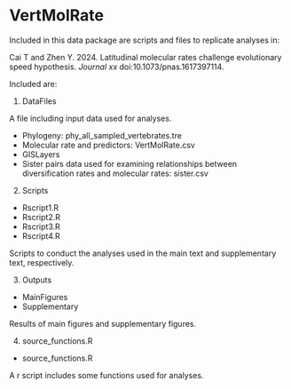 # VertMolRate

Included in this data package are scripts and files to replicate analyses in:

Cai T and Zhen Y. 2024. Latitudinal molecular rates challenge evolutionary speed hypothesis. *Journal xx* doi:10.1073/pnas.1617397114.

Included are:

1. DataFiles

A file including input data used for analyses.

- Phylogeny: phy_all_sampled_vertebrates.tre
- Molecular rate and predictors: VertMolRate.csv
- GISLayers
- Sister pairs data used for examining relationships between diversification rates and molecular rates: sister.csv

2. Scripts

- Rscript1.R
- Rscript2.R
- Rscript3.R
- Rscript4.R

Scripts to conduct the analyses used in the main text and supplementary text, respectively.

3. Outputs

- MainFigures
- Supplementary
  
Results of main figures and supplementary figures.

4. source_functions.R

- source_functions.R

A r script includes some functions used for analyses.
